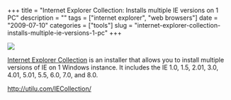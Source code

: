 +++
title = "Internet Explorer Collection: Installs multiple IE versions on 1 PC"
description = ""
tags = ["internet explorer", "web browsers"]
date = "2009-07-10"
categories = ["tools"]
slug = "internet-explorer-collection-installs-multiple-ie-versions-1-pc"
+++


<div class="tool-screenshot mb1"><a href="http://utilu.com/IECollection/"><img id="bluga-thumbnail-2725" class="bluga-thumbnail custom" src="/media/bluga/
wt522ff1b193dcd_custom.jpg"/></a></div><p><a href="http://utilu.com/IECollection/">Internet Explorer Collection</a> is an installer that allows you to install multiple versions of IE on 1 Windows instance. It includes the IE 1.0, 1.5, 2.01, 3.0, 4.01, 5.01, 5.5, 6.0, 7.0, and 8.0.</p>
  
<p><a href="http://utilu.com/IECollection/">http://utilu.com/IECollection/</a></p>
      

